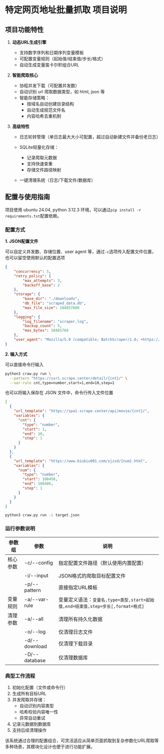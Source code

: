 # 特定网页地址批量抓取 项目说明

## 项目功能特性
1. **动态URL生成引擎**
   
   - 支持数字序列和日期序列变量模板
   - 可配置变量规则（起始值/结束值/步长/格式）
   - 自动生成变量笛卡尔积组合URL
   
2. **智能爬取核心**
   
   - 协程并发下载（可配置并发数）
   - 自动识别 url 爬取数据类型，如 html, json 等
   - 智能存储策略：
     * 按域名自动创建目录结构
     * 自动生成规范文件名
     * 内容哈希去重机制
   
3. **高级特性**
   
   - 日志轮转管理（单日志最大大小可配置，超过自动新建文件并备份老日志）
   - SQLite轻量化存储：
     * 记录爬取元数据
     * 支持快速查重
     * 存储文件路径映射

   - 一键清理系统（日志/下载文件/数据库）

## 配置与使用指南

项目使用 ubuntu 24.04, python 3.12.3 环境，可以通过`pip install -r requirements.txt`配置依赖。

### 配置方式

**1. JSON配置文件**

可以自定义并发数、存储位置、user agent 等，通过`-c`选项传入配置文件位置，也可以留空使用默认的配置选项

```json
{
    "concurrency": 5,
    "retry_policy": {
        "max_attempts": 3,
        "backoff_base": 2
    },
    "storage": {
        "base_dir": "./downloads",
        "db_file": "scraped_data.db",
        "max_file_size": 104857600
    },
    "logging": {
        "log_filename": "scraper.log",
        "backup_count": 5,
        "max_bytes": 10485760
    },
    "user_agent": "Mozilla/5.0 (compatible; BatchScraper/1.0; +https://example.com/bot)"
}
```

**2. 输入方式**

可以直接命令行输入

```bash
python3 craw.py run \
  --pattern "https://ssr1.scrape.center/detail/{cnt}/" \
  --var-rule cnt,type=number,start=1,end=10,step=1
```

也可以将输入保存在 JSON 文件中，命令行传入文件位置

```json
[
  {
    "url_template": "https://spa1.scrape.center/api/movie/{cnt}/",
    "variables": {
      "cnt": {
        "type": "number",
        "start": 1,
        "end": 10,
        "step": 1
      }
    }
  },
  {
    "url_template": "https://www.biubiu001.com/sjzxd/{num}.html",
    "variables": {
      "num": {
        "type": "number",
        "start": 108450,
        "end": 108486,
        "step": 1
      }
    }
  }
]
```

```bash
python3 craw.py run -i target.json
```

### 运行参数说明

| 参数组   | 参数          | 说明                                                         |
| -------- | ------------- | ------------------------------------------------------------ |
| 核心参数 | -c/--config   | 指定配置文件路径（默认使用内置配置）                         |
|          | -i/--input    | JSON格式的爬取目标配置文件                                   |
|          | -p/--pattern  | 直接指定URL模板                                              |
| 变量规则 | -a/--var-rule | 变量定义语法：`变量名,type=类型,start=起始值,end=结束值,step=步长[,format=格式]` |
| 清理参数 | -a/--all      | 清理所有持久化数据                                           |
|          | -o/--log      | 仅清理日志文件                                               |
|          | -d/--download | 仅清理下载目录                                               |
|          | -D/--database | 仅清理数据库                                                 |

### 典型工作流程

1. 初始化配置（文件或命令行）
2. 生成所有目标URL
3. 并发爬取并存储：
   - 自动识别内容类型
   - 哈希校验内容唯一性
   - 异常自动重试
4. 记录元数据到数据库
5. 支持后续清理操作

该系统通过合理的配置组合，可灵活适应从简单页面抓取到复杂参数化URL爬取等多种场景，其模块化设计也便于进行功能扩展。
